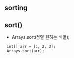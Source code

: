 ## sorting

## sort()
- Arrays.sort(정렬 원하는 배열);
```
 int[] arr = [1, 2, 3];
 Arrays.sort(arr);
```

